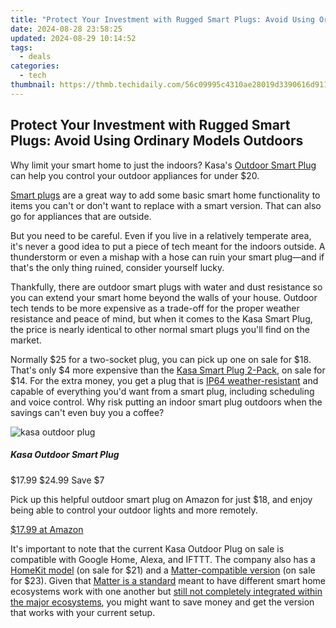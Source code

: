 ```yaml
---
title: "Protect Your Investment with Rugged Smart Plugs: Avoid Using Ordinary Models Outdoors"
date: 2024-08-28 23:58:25
updated: 2024-08-29 10:14:52
tags:
  - deals
categories:
  - tech
thumbnail: https://thmb.techidaily.com/56c09995c4310ae28019d3390616d9116d70341b815aee65c7667ed39de0e4c8.jpg
---
```


## Protect Your Investment with Rugged Smart Plugs: Avoid Using Ordinary Models Outdoors

Why limit your smart home to just the indoors? Kasa's [Outdoor Smart Plug](https://www.amazon.com/dp/B0CVMXZMDM?th=1&tag=hotoge-20&ascsubtag=UUhtgUeUpU2004863&asc%5Frefurl=https%3A%2F%2Fwww.howtogeek.com%2Fdont-use-any-smart-plug-outside%2F&asc%5Fcampaign=Affiliate) can help you control your outdoor appliances for under $20.

[Smart plugs](https://android-location-track.techidaily.com/2-ways-to-monitor-huawei-nova-y71-activity-drfone-by-drfone-virtual-android/) are a great way to add some basic smart home functionality to items you can't or don't want to replace with a smart version. That can also go for appliances that are outside.

 But you need to be careful. Even if you live in a relatively temperate area, it's never a good idea to put a piece of tech meant for the indoors outside. A thunderstorm or even a mishap with a hose can ruin your smart plug—and if that's the only thing ruined, consider yourself lucky.

 Thankfully, there are outdoor smart plugs with water and dust resistance so you can extend your smart home beyond the walls of your house. Outdoor tech tends to be more expensive as a trade-off for the proper weather resistance and peace of mind, but when it comes to the Kasa Smart Plug, the price is nearly identical to other normal smart plugs you'll find on the market.

 Normally $25 for a two-socket plug, you can pick up one on sale for $18\. That's only $4 more expensive than the [Kasa Smart Plug 2-Pack](https://www.amazon.com/TP-LINK-HS103P2-Required-Google-Assistant/dp/B07B8W2KHZ?tag=hotoge-20&ascsubtag=UUhtgUeUpU2004863&asc%5Frefurl=https%3A%2F%2Fwww.howtogeek.com%2Fdont-use-any-smart-plug-outside%2F&asc%5Fcampaign=Affiliate), on sale for $14\. For the extra money, you get a plug that is [IP64 weather-resistant](https://android-pokemon-go.techidaily.com/in-2024-how-pgsharp-save-you-from-ban-while-spoofing-pokemon-go-on-tecno-pop-8-drfone-by-drfone-virtual-android/) and capable of everything you'd want from a smart plug, including scheduling and voice control. Why risk putting an indoor smart plug outdoors when the savings can't even buy you a coffee?

![kasa outdoor plug](https://static1.howtogeekimages.com/wordpress/wp-content/uploads/2024/08/kasa-outdoor-plug.png) 

#####  Kasa Outdoor Smart Plug

$17.99 $24.99 Save $7 

Pick up this helpful outdoor smart plug on Amazon for just $18, and enjoy being able to control your outdoor lights and more remotely.

[$17.99 at Amazon](https://www.amazon.com/dp/B091FXH2FR?th=1&tag=hotoge-20&ascsubtag=UUhtgUeUpU2004863&asc%5Frefurl=https%3A%2F%2Fwww.howtogeek.com%2Fdont-use-any-smart-plug-outside%2F&asc%5Fcampaign=Affiliate) 

 It's important to note that the current Kasa Outdoor Plug on sale is compatible with Google Home, Alexa, and IFTTT. The company also has a [HomeKit model](https://www.amazon.com/dp/B0BMWLH7X1?th=1&tag=hotoge-20&ascsubtag=UUhtgUeUpU2004863&asc%5Frefurl=https%3A%2F%2Fwww.howtogeek.com%2Fdont-use-any-smart-plug-outside%2F&asc%5Fcampaign=Affiliate) (on sale for $21) and a [Matter-compatible version](https://www.amazon.com/dp/B0CVMXZMDM?th=1&tag=hotoge-20&ascsubtag=UUhtgUeUpU2004863&asc%5Frefurl=https%3A%2F%2Fwww.howtogeek.com%2Fdont-use-any-smart-plug-outside%2F&asc%5Fcampaign=Affiliate) (on sale for $23). Given that [Matter is a standard](https://win-howtos.techidaily.com/1723204109263-how-to-get-your-laptops-usb-mouse-working-again-step-by-step-fixes/) meant to have different smart home ecosystems work with one another but [still not completely integrated within the major ecosystems](https://youtube-sure.techidaily.com/024-approved-unlocking-the-vault-the-wealth-of-mr-beast/), you might want to save money and get the version that works with your current setup.

<ins class="adsbygoogle"
     style="display:block"
     data-ad-format="autorelaxed"
     data-ad-client="ca-pub-7571918770474297"
     data-ad-slot="1223367746"></ins>



<ins class="adsbygoogle"
     style="display:block"
     data-ad-client="ca-pub-7571918770474297"
     data-ad-slot="8358498916"
     data-ad-format="auto"
     data-full-width-responsive="true"></ins>
